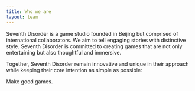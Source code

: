 ```yaml
---
title: Who we are
layout: team
---
```


Seventh Disorder is a game studio founded in Beijing but comprised of international collaborators. We aim to tell engaging stories with distinctive style. Seventh Disorder is committed to creating games that are not only entertaining but also thoughtful and immersive.

Together, Seventh Disorder remain innovative and unique in their approach while keeping their core intention as simple as possible:

Make good games.
